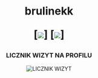 <h1 align="center">brulinekk
<p align="center">
  [<img src="https://readme-typing-svg.herokuapp.com/?center=true&vCenter=true&color=0a6b91&height=18&width=270&lines=+discord.gg/fivepvppl" />]
  [<img src="https://readme-typing-svg.herokuapp.com/?center=true&vCenter=true&color=0a6b91&height=18&width=270&lines=+discord.gg/snailyteam" />]
</p>
</h1>

<h3 align="center">LICZNIK WIZYT NA PROFILU</h3>
<p align="center">
    <img src="https://profile-counter.glitch.me/brulinekk/count.svg" alt="LICZNIK WIZYT" />
</p>
